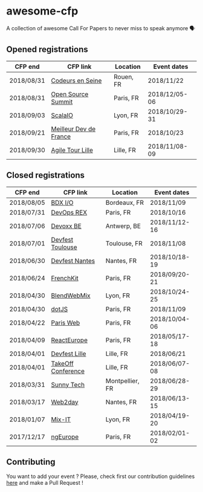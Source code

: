 # awesome-cfp
A collection of awesome Call For Papers to never miss to speak anymore 🗣

## Opened registrations

| CFP end    | CFP link                                                   | Location  | Event dates   |
| ---------- | ---------------------------------------------------------- | --------- | ------------- |
| 2018/08/31 | [Codeurs en Seine](https://codeursenseine.cfp.io/)         | Rouen, FR | 2018/11/22    |
| 2018/08/31 | [Open Source Summit](http://cfp.opensourcesummit.paris/)   | Paris, FR | 2018/12/05-06 |
| 2018/09/03 | [ScalaIO](https://cfp.scala.io/)                           | Lyon, FR  | 2018/10/29-31 |
| 2018/09/21 | [Meilleur Dev de France](https://www.papercall.io/mdf2018) | Paris, FR | 2018/10/23    |
| 2018/09/30 | [Agile Tour Lille](http://2018.agiletour-lille.org/cfp/)   | Lille, FR | 2018/11/08-09 |

## Closed registrations

| CFP end    | CFP link                                                                      | Location        | Event dates   |
| ---------- | ----------------------------------------------------------------------------- | --------------- | ------------- |
| 2018/08/05 | [BDX I/O](https://cfp.bdx.io/)                                                | Bordeaux, FR    | 2018/11/09    |
| 2018/07/31 | [DevOps REX](https://www.devopsrex.fr/proposer-un-talk/)                      | Paris, FR       | 2018/10/16    |
| 2018/07/06 | [Devoxx BE](https://dvbe18.confinabox.com/)                                   | Antwerp, BE     | 2018/11/12-16 |
| 2018/07/01 | [Devfest Toulouse](https://devfest-toulouse.cfp.io/)                          | Toulouse, FR    | 2018/11/08    |
| 2018/06/30 | [Devfest Nantes](https://cfp.gdgnantes.com/public/event/inzOQDR94h4bAaOVd7Db) | Nantes, FR      | 2018/10/18-19 |
| 2018/06/24 | [FrenchKit](https://www.papercall.io/frenchkit-2018)                          | Paris, FR       | 2018/09/20-21 |
| 2018/04/30 | [BlendWebMix](https://blendwebmix.workable.com/)                              | Lyon, FR        | 2018/10/24-25 |
| 2018/04/30 | [dotJS](https://eventil.com/events/dotjs-2018)                                | Paris, FR       | 2018/11/09    |
| 2018/04/22 | [Paris Web](https://appel-orateurs.paris-web.fr/)                             | Paris, FR       | 2018/10/04-06 |
| 2018/04/09 | [ReactEurope](https://checkout.eventlama.com/#/events/reacteurope-2018/cfp)   | Paris, FR       | 2018/05/17-18 |
| 2018/04/01 | [Devfest Lille](https://devfestlille.cfp.io/)                                 | Lille, FR       | 2018/06/21    |
| 2018/04/01 | [TakeOff Conference](https://www.takeoffconf.io/)                             | Lille, FR       | 2018/06/07-08 |
| 2018/03/31 | [Sunny Tech](https://sunnytech.cfp.io/)                                       | Montpellier, FR | 2018/06/28-29 |
| 2018/03/17 | [Web2day](https://web2day.cfp.io/)                                            | Nantes, FR      | 2018/06/13-15 |
| 2018/01/07 | [Mix-IT](https://mix-it.cfp.io/)                                              | Lyon, FR        | 2018/04/19-20 |
| 2017/12/17 | [ngEurope](https://checkout.eventlama.com/#/events/PHD3/cfp)                  | Paris, FR       | 2018/02/01-02 |

## Contributing

You want to add your event ? Please, check first our contribution guidelines [here](CONTRIBUTING.md) and make a Pull Request !
